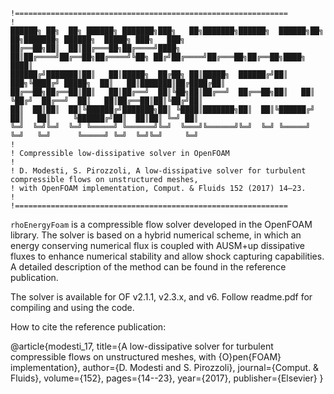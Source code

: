```
!=============================================================
!
██████╗ ██╗  ██╗ ██████╗ ███████╗███╗   ██╗███████╗██████╗  ██████╗██╗   ██╗███████╗ ██████╗  █████╗ ███╗   ███╗    
██╔══██╗██║  ██║██╔═══██╗██╔════╝████╗  ██║██╔════╝██╔══██╗██╔════╝╚██╗ ██╔╝██╔════╝██╔═══██╗██╔══██╗████╗ ████║    
██████╔╝███████║██║   ██║█████╗  ██╔██╗ ██║█████╗  ██████╔╝██║  ███╗╚████╔╝ █████╗  ██║   ██║███████║██╔████╔██║    
██╔══██╗██╔══██║██║   ██║██╔══╝  ██║╚██╗██║██╔══╝  ██╔══██╗██║   ██║ ╚██╔╝  ██╔══╝  ██║   ██║██╔══██║██║╚██╔╝██║    
██║  ██║██║  ██║╚██████╔╝███████╗██║ ╚████║███████╗██║  ██║╚██████╔╝  ██║   ██║     ╚██████╔╝██║  ██║██║ ╚═╝ ██║    
╚═╝  ╚═╝╚═╝  ╚═╝ ╚═════╝ ╚══════╝╚═╝  ╚═══╝╚══════╝╚═╝  ╚═╝ ╚═════╝   ╚═╝   ╚═╝      ╚═════╝ ╚═╝  ╚═╝╚═╝     ╚═╝    
!
! Compressible low-dissipative solver in OpenFOAM 
!
! D. Modesti, S. Pirozzoli, A low-dissipative solver for turbulent compressible flows on unstructured meshes,
! with OpenFOAM implementation, Comput. & Fluids 152 (2017) 14–23.
!
!=============================================================
```
`rhoEnergyFoam` is a compressible flow solver developed in the OpenFOAM library. The solver is based on a hybrid numerical scheme, in which an energy conserving numerical flux is coupled with AUSM+up dissipative fluxes to enhance numerical stability and allow shock capturing capabilities. A detailed description of the method can be found in the reference publication.                                                                                                                    

The solver is available for OF v2.1.1, v2.3.x, and v6. Follow readme.pdf for compiling and using the code.

How to cite the reference publication:

@article{modesti_17,
  title={A low-dissipative solver for turbulent compressible flows on unstructured meshes, with {O}pen{FOAM} implementation},
  author={D. Modesti and S. Pirozzoli},
  journal={Comput. \& Fluids},
  volume={152},
  pages={14--23},
  year={2017},
  publisher={Elsevier}
}
